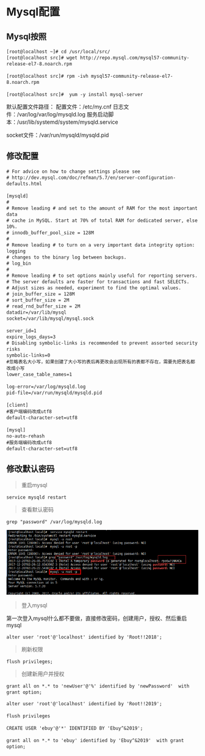 # Mysql配置

## Mysql按照

```shell
[root@localhost ~]# cd /usr/local/src/
[root@localhost src]# wget http://repo.mysql.com/mysql57-community-release-el7-8.noarch.rpm 

[root@localhost src]# rpm -ivh mysql57-community-release-el7-8.noarch.rpm 

[root@localhost src]#  yum -y install mysql-server 

```

默认配置文件路径： 
配置文件：/etc/my.cnf 
日志文件：/var/log/var/log/mysqld.log 
服务启动脚本：/usr/lib/systemd/system/mysqld.service 

socket文件：/var/run/mysqld/mysqld.pid



## 修改配置

```properties
# For advice on how to change settings please see
# http://dev.mysql.com/doc/refman/5.7/en/server-configuration-defaults.html

[mysqld]
#
# Remove leading # and set to the amount of RAM for the most important data
# cache in MySQL. Start at 70% of total RAM for dedicated server, else 10%.
# innodb_buffer_pool_size = 128M
#
# Remove leading # to turn on a very important data integrity option: logging
# changes to the binary log between backups.
# log_bin
#
# Remove leading # to set options mainly useful for reporting servers.
# The server defaults are faster for transactions and fast SELECTs.
# Adjust sizes as needed, experiment to find the optimal values.
# join_buffer_size = 128M
# sort_buffer_size = 2M
# read_rnd_buffer_size = 2M
datadir=/var/lib/mysql
socket=/var/lib/mysql/mysql.sock

server_id=1
expire_logs_days=3
# Disabling symbolic-links is recommended to prevent assorted security risks
symbolic-links=0
#忽略表名大小写，如果创建了大小写的表后再更改会出现所有的表都不存在，需要先把表名都改成小写
lower_case_table_names=1

log-error=/var/log/mysqld.log
pid-file=/var/run/mysqld/mysqld.pid

[client]
#客户端编码改成utf8
default-character-set=utf8

[mysql]
no-auto-rehash
#服务端编码改成utf8
default-character-set=utf8

```

## 修改默认密码

> 重启mysql

```shell
service mysqld restart
```

> 查看默认密码

```shell
grep "password" /var/log/mysqld.log 
```

![mysql默认密码](./images/mysql_password.png)

> 登入mysql

第一次登入mysql什么都不要做，直接修改密码，创建用户，授权、然后重启mysql

```shell
alter user 'root'@'localhost' identified by 'Root!!2018';  
```

> 刷新权限

```shell
flush privileges;
```

> 创建新用户并授权

```shell
grant all on *.* to 'newUser'@'%' identified by 'newPassword'  with grant option;
```





```shell
alter user 'root'@'localhost' identified by 'Root!!2019';  

flush privileges 

CREATE USER 'ebuy'@'*' IDENTIFIED BY 'Ebuy^&2019';

grant all on *.* to 'ebuy' identified by 'Ebuy^&2019'  with grant option;


```


